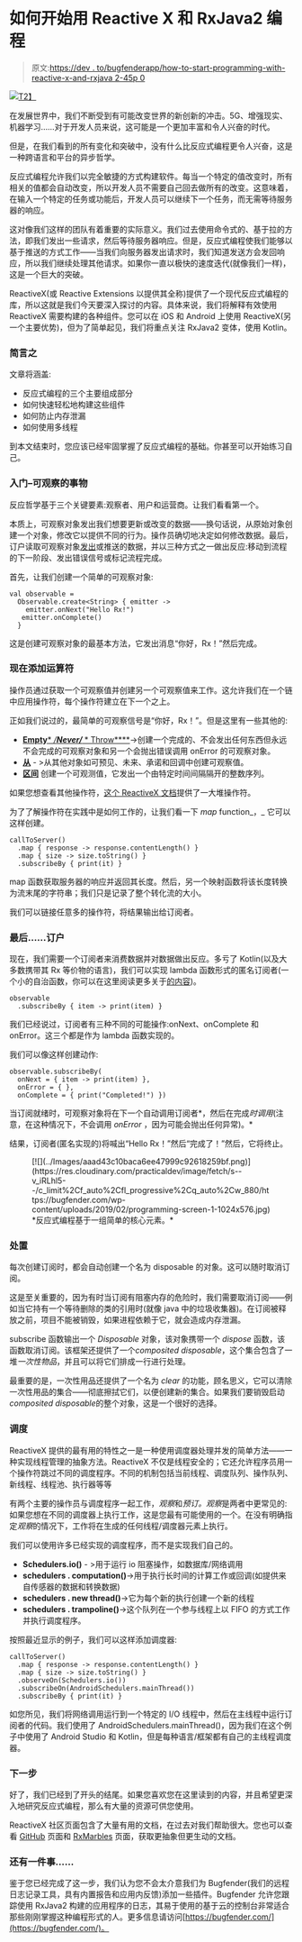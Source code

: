 # 如何开始用 Reactive X 和 RxJava2 编程

> 原文:[https://dev . to/bugfenderapp/how-to-start-programming-with-reactive-x-and-rxjava 2-45p 0](https://dev.to/bugfenderapp/how-to-start-programming-with-reactive-x-and-rxjava2-45p0)

[![](../Images/fd8ccb8d53e01f7fe1c0b885de49a155.png)T2】](https://res.cloudinary.com/practicaldev/image/fetch/s--HYp53GPh--/c_limit%2Cf_auto%2Cfl_progressive%2Cq_auto%2Cw_880/https://bugfender.com/wp-content/uploads/2019/02/Rx-screen.jpg)

在发展世界中，我们不断受到有可能改变世界的新创新的冲击。5G、增强现实、机器学习……对于开发人员来说，这可能是一个更加丰富和令人兴奋的时代。

但是，在我们看到的所有变化和突破中，没有什么比反应式编程更令人兴奋，这是一种跨语言和平台的异步哲学。

反应式编程允许我们以完全敏捷的方式构建软件。每当一个特定的值改变时，所有相关的值都会自动改变，所以开发人员不需要自己回去做所有的改变。这意味着，在输入一个特定的任务或功能后，开发人员可以继续下一个任务，而无需等待服务器的响应。

这对像我们这样的团队有着重要的实际意义。我们过去使用命令式的、基于拉的方法，即我们发出一些请求，然后等待服务器响应。但是，反应式编程使我们能够以基于推送的方式工作——当我们向服务器发出请求时，我们知道发送方会发回响应，所以我们继续处理其他请求。如果你一直以极快的速度迭代(就像我们一样)，这是一个巨大的突破。

ReactiveX(或 Reactive Extensions 以提供其全称)提供了一个现代反应式编程的库，所以这就是我们今天要深入探讨的内容。具体来说，我们将解释有效使用 ReactiveX 需要构建的各种组件。您可以在 iOS 和 Android 上使用 ReactiveX(另一个主要优势)，但为了简单起见，我们将重点关注 RxJava2 变体，使用 Kotlin。

### [](#in-short)**简言之**

文章将涵盖:

*   反应式编程的三个主要组成部分
*   如何快速轻松地构建这些组件
*   如何防止内存泄漏
*   如何使用多线程

到本文结束时，您应该已经牢固掌握了反应式编程的基础。你甚至可以开始练习自己。

### [](#getting-started-observables)入门–可观察的事物

反应哲学基于三个关键要素:观察者、用户和运营商。让我们看看第一个。

本质上，可观察对象发出我们想要更新或改变的数据——换句话说，从原始对象创建一个对象，修改它以提供不同的行为。操作员确切地决定如何修改数据。最后，订户读取可观察对象[发出](http://reactivex.io/documentation/operators/subscribe.html)或推送的数据，并以三种方式之一做出反应:移动到流程的下一阶段、发出错误信号或标记流程完成。

首先，让我们创建一个简单的可观察对象:

```
val observable =
  Observable.create<String> { emitter ->
    emitter.onNext("Hello Rx!")
   emitter.onComplete()
  } 
```

这是创建可观察对象的最基本方法，它发出消息“你好，Rx！”然后完成。

### [](#now-add-operators)**现在添加运算符**

操作员通过获取一个可观察值并创建另一个可观察值来工作。这允许我们在一个链中应用操作符，每个操作符建立在下一个之上。

正如我们说过的，最简单的可观察信号是“你好，Rx！”。但是这里有一些其他的:

*   [**Empty*** */****Never**/*** * Throw****](http://reactivex.io/documentation/operators/empty-never-throw.html)->创建一个完成的、不会发出任何东西但永远不会完成的可观察对象和另一个会抛出错误调用 onError 的可观察对象。
*   [**从**](http://reactivex.io/documentation/operators/from.html) - >从其他对象如可预见、未来、承诺和回调中创建可观察值。
*   [**区间**](http://reactivex.io/documentation/operators/interval.html) 创建一个可观测值，它发出一个由特定时间间隔隔开的整数序列。

如果您想查看其他操作符，[这个 ReactiveX 文档](http://reactivex.io/documentation/operators.html)提供了一大堆操作符。

为了了解操作符在实践中是如何工作的，让我们看一下 *map* function_，_ 它可以这样创建。

```
callToServer()
  .map { response -> response.contentLength() }
  .map { size -> size.toString() }
  .subscribeBy { print(it) } 
```

map 函数获取服务器的响应并返回其长度。然后，另一个映射函数将该长度转换为流末尾的字符串；我们只是记录了整个转化流的大小。

我们可以链接任意多的操作符，将结果输出给订阅者。

### [](#and-finally-subscribers)最后……订户

现在，我们需要一个订阅者来消费数据并对数据做出反应。多亏了 Kotlin(以及大多数携带其 Rx 等价物的语言)，我们可以实现 lambda 函数形式的匿名订阅者(一个小的自治函数，你可以在这里阅读更多关于[的内容](https://stackoverflow.com/questions/16501/what-is-a-lambda-function))。

```
observable
  .subscribeBy { item -> print(item) } 
```

我们已经说过，订阅者有三种不同的可能操作:onNext、onComplete 和 onError。这三个都是作为 lambda 函数实现的。

我们可以像这样创建动作:

```
observable.subscribeBy(
  onNext = { item -> print(item) },
  onError = { },
  onComplete = { print("Completed!") }) 
```

当订阅就绪时，可观察对象将在下一个自动调用订阅者*，然后在完成*时调用*(注意，在这种情况下，不会调用 *onError* ，因为可能会抛出任何异常)。*

结果，订阅者(匿名实现的)将喊出“Hello Rx！”然后“完成了！”然后，它将终止。

<figure>[![](../Images/aaad43c10baca6ee47999c92618259bf.png)](https://res.cloudinary.com/practicaldev/image/fetch/s--v_iRLhl5--/c_limit%2Cf_auto%2Cfl_progressive%2Cq_auto%2Cw_880/https://bugfender.com/wp-content/uploads/2019/02/programming-screen-1-1024x576.jpg) 

<figcaption>*反应式编程基于一组简单的核心元素。*</figcaption>

</figure>

### [](#disposals)**处置**

每次创建订阅时，都会自动创建一个名为 disposable 的对象。这可以随时取消订阅。

这是至关重要的，因为有时当订阅有阻塞内存的危险时，我们需要取消订阅——例如当它持有一个等待删除的类的引用时(就像 java 中的垃圾收集器)。在订阅被释放之前，项目不能被销毁，如果进程依赖于它，就会造成内存泄漏。

subscribe 函数输出一个 *Disposable* 对象，该对象携带一个 *dispose* 函数，该函数取消订阅。该框架还提供了一个*composited disposable*，这个集合包含了一堆*一次性物品*，并且可以将它们排成一行进行处理。

最重要的是，一次性用品还提供了一个名为 *clear* 的功能，顾名思义，它可以清除一次性用品的集合——彻底擦拭它们，以便创建新的集合。如果我们要销毁启动*composited disposable*的整个对象，这是一个很好的选择。

### [](#scheduling)**调度**

ReactiveX 提供的最有用的特性之一是一种使用调度器处理并发的简单方法——一种实现线程管理的抽象方法。ReactiveX 不仅是线程安全的；它还允许程序员用一个操作符跳过不同的调度程序。不同的机制包括当前线程、调度队列、操作队列、新线程、线程池、执行器等等

有两个主要的操作员与调度程序一起工作，*观察*和*预订。观察*是两者中更常见的:如果您想在不同的调度器上执行工作，这是您最有可能使用的一个。在没有明确指定*观察*的情况下，工作将在生成的任何线程/调度器元素上执行。

我们可以使用许多已经实现的调度程序，而不是实现我们自己的。

*   **Schedulers.io()** - >用于运行 io 阻塞操作，如数据库/网络调用
*   **schedulers . computation()**->用于执行长时间的计算工作或回调(如提供来自传感器的数据和转换数据)
*   **schedulers . new thread()**->它为每个新的执行创建一个新的线程
*   **schedulers . trampoline()**->这个队列在一个参与线程上以 FIFO 的方式工作并执行调度程序。

按照最近显示的例子，我们可以这样添加调度器:

```
callToServer()
  .map { response -> response.contentLength() }
  .map { size -> size.toString() }
  .observeOn(Schedulers.io())
  .subscribeOn(AndroidSchedulers.mainThread())
  .subscribeBy { print(it) } 
```

如您所见，我们将网络调用运行到一个特定的 I/O 线程中，然后在主线程中运行订阅者的代码。我们使用了 AndroidSchedulers.mainThread()，因为我们在这个例子中使用了 Android Studio 和 Kotlin，但是每种语言/框架都有自己的主线程调度器。

### [](#next-steps)**下一步**

好了，我们已经到了开头的结尾。如果您喜欢您在这里读到的内容，并且希望更深入地研究反应式编程，那么有大量的资源可供您使用。

ReactiveX 社区页面包含了大量有用的文档，在过去对我们帮助很大。您也可以查看 [GitHub](https://github.com/ReactiveX) 页面和 [RxMarbles](https://rxmarbles.com/) 页面，获取更抽象但更生动的文档。

### [](#one-more-thing)**还有一件事……**

鉴于您已经完成了这一步，我们认为您不会太介意我们为 Bugfender(我们的远程日志记录工具，具有内置报告和应用内反馈)添加一些插件。Bugfender 允许您跟踪使用 RxJava2 构建的应用程序的日志，其易于使用的基于云的控制台非常适合那些刚刚掌握这种编程形式的人。更多信息请访问[https://bugfender.com/](https://bugfender.com/)。